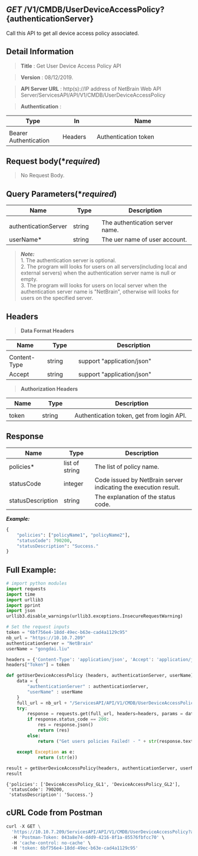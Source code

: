 
## ***GET*** /V1/CMDB/UserDeviceAccessPolicy?{authenticationServer}
Call this API to get all device access policy associated.

## Detail Information

> **Title** : Get User Device Access Policy API<br>

> **Version** : 08/12/2019.

> **API Server URL** : http(s)://IP address of NetBrain Web API Server/ServicesAPI/API/V1/CMDB/UserDeviceAccessPolicy

> **Authentication** : 

|**Type**|**In**|**Name**|
|------|------|------|
|<img width=100/>|<img width=100/>|<img width=500/>|
|Bearer Authentication| Headers | Authentication token | 

## Request body(****required***)

> No Request Body.

## Query Parameters(****required***)

|**Name**|**Type**|**Description**|
|------|------|------|
|<img width=100/>|<img width=100/>|<img width=500/>|
| authenticationServer | string  | The authentication server name.|
| userName* | string | The uer name of user account. |
>***Note:***<br> 1. The authentication server is optional.<br>2. The program will looks for users on all servers(including local  and external servers) when the authentication server name is null or empty.<br>3. The program will looks for users on local server when the authentication server name is "NetBrain", otherwise will looks for users on the specified server.

## Headers

> **Data Format Headers**

|**Name**|**Type**|**Description**|
|------|------|------|
|<img width=100/>|<img width=100/>|<img width=500/>|
| Content-Type | string  | support "application/json" |
| Accept | string  | support "application/json" |

> **Authorization Headers**

|**Name**|**Type**|**Description**|
|------|------|------|
|<img width=100/>|<img width=100/>|<img width=500/>|
| token | string  | Authentication token, get from login API. |

## Response
|**Name**|**Type**|**Description**|
|------|------|------|
| policies* | list of string | The list of policy name. |
|statusCode| integer | Code issued by NetBrain server indicating the execution result.  |
|statusDescription| string | The explanation of the status code. |

***Example:***


```python
{
    "policies": ["policyName1", "policyName2"],
    "statusCode": 790200,
    "statusDescription": "Success."
}
```

## Full Example:


```python
# import python modules 
import requests
import time
import urllib3
import pprint
import json
urllib3.disable_warnings(urllib3.exceptions.InsecureRequestWarning)

# Set the request inputs
token = "6bf756e4-18dd-49ec-b63e-cad4a1129c95"
nb_url = "https://10.10.7.209"
authenticationServer = "NetBrain"
userName = "gongdai.liu"

headers = {'Content-Type': 'application/json', 'Accept': 'application/json'}
headers["Token"] = token

def getUserDeviceAccessPolicy (headers, authenticationServer, userName):
    data = {
        "authenticationServer" : authenticationServer,
        "userName" : userName
    }
    full_url = nb_url + "/ServicesAPI/API/V1/CMDB/UserDeviceAccessPolicy"
    try:
        response = requests.get(full_url, headers=headers, params = data, verify=False)
        if response.status_code == 200:
            res = response.json()
            return (res)
        else:
            return ("Get users policies Failed! - " + str(response.text))

    except Exception as e:
            return (str(e)) 
        
result = getUserDeviceAccessPolicy(headers, authenticationServer, userName)
result
```




    {'policies': ['DeviceAccessPolicy_GL1', 'DeviceAccessPolicy_GL2'],
     'statusCode': 790200,
     'statusDescription': 'Success.'}



## cURL Code from Postman


```python
curl -X GET \
  'https://10.10.7.209/ServicesAPI/API/V1/CMDB/UserDeviceAccessPolicy?authenticationServer=NetBrain&userName=gongdai.liu' \
  -H 'Postman-Token: 043a8e74-ddd9-4216-8f1a-85576fbfcc70' \
  -H 'cache-control: no-cache' \
  -H 'token: 6bf756e4-18dd-49ec-b63e-cad4a1129c95'
```
